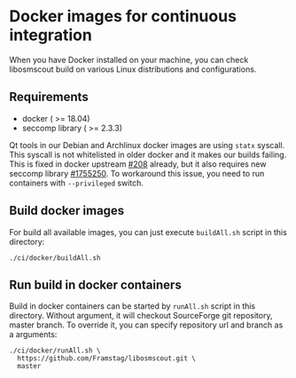 # Docker images for continuous integration

When you have Docker installed on your machine, 
you can check libosmscout build on various Linux 
distributions and configurations.

## Requirements

 - docker ( >= 18.04)
 - seccomp library ( >= 2.3.3)

Qt tools in our Debian and Archlinux docker images are using 
`statx` syscall. This syscall is not whitelisted in older 
docker and it makes our builds failing. This is fixed in 
docker upstream [#208](https://github.com/docker/for-linux/issues/208) 
already, but it also requires new seccomp library 
[#1755250](https://bugs.launchpad.net/ubuntu/+source/docker.io/+bug/1755250).
To workaround this issue, you need to run containers with `--privileged` switch.

## Build docker images

For build all available images, you can just execute 
`buildAll.sh` script in this directory:

```
./ci/docker/buildAll.sh
```

## Run build in docker containers

Build in docker containers can be started by `runAll.sh`
script in this directory. Without argument, it will
checkout SourceForge git repository, master branch.
To override it, you can specify repository url and branch
as a arguments:

```
./ci/docker/runAll.sh \
  https://github.com/Framstag/libosmscout.git \
  master
```
